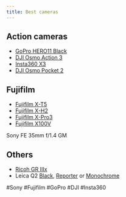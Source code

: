 ```yaml
---
title: Best cameras
---
```


## Action cameras

- [GoPro HERO11 Black](https://gopro.com/en/cz/shop/cameras/hero11-black/CHDHX-111-master.html)
- [DJI Osmo Action 3](https://www.dji.com/cz/osmo-action-3)
- [Insta360 X3](https://www.insta360.com/product/insta360-x3)
- [DJI Osmo Pocket 2](https://www.dji.com/cz/pocket-2)

## Fujifilm

- [Fujifilm X-T5](https://fujifilm-x.com/global/products/cameras/x-t5/)
- [Fujifilm X-H2](https://fujifilm-x.com/global/products/cameras/x-h2/)
- [Fujifilm X-Pro3](https://fujifilm-x.com/en-us/products/cameras/x-pro3/)
- [Fujifilm X100V](https://fujifilm-x.com/en-us/products/cameras/x100v/)

Sony FE 35mm f/1.4 GM

## Others

- [Ricoh GR IIIx](http://www.ricoh-imaging.co.jp/english/products/gr-3/)
- Leica Q2 [Black](https://leica-camera.com/en-SG/photography/cameras/q/q2-black), [Reporter](https://leica-camera.com/en-SG/photography/cameras/q/q2-reporter) or [Monochrome](https://leica-camera.com/en-SG/photography/cameras/q/q2-monochrom)

#Sony #Fujifilm #GoPro #DJI #Insta360
